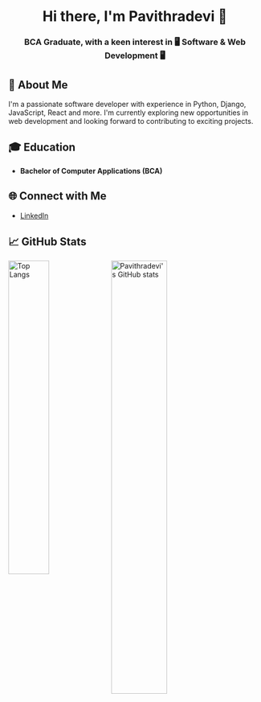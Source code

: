 <h1 align="center"> Hi there, I'm Pavithradevi 👋</h1>
<h3 align="center"> BCA Graduate, with a keen interest in 🖥️ Software & Web Development 🖥️ </h3>

## 🚀 About Me
I'm a passionate software developer with experience in Python, Django, JavaScript, React and more. I'm currently exploring new opportunities in web development and looking forward to contributing to exciting projects.

## 🎓 Education
- **Bachelor of Computer Applications (BCA)**

## 🌐 Connect with Me
- [LinkedIn](https://www.linkedin.com/in/pavithradevi-m2441/)

## 📈 GitHub Stats
<img align="left" width="40%" src="https://github-readme-stats.vercel.app/api/top-langs/?username=devpavth&layout=compact&theme=radical" alt="Top Langs" />
<img align="left" width="47%" src="https://github-readme-stats.vercel.app/api?username=devpavth&show_icons=true&theme=radical" alt="Pavithradevi's GitHub stats" />


<!--
**devpavth/devpavth** is a ✨ _special_ ✨ repository because its `README.md` (this file) appears on your GitHub profile.

Here are some ideas to get you started:

- 🔭 I’m currently working on ...
- 🌱 I’m currently learning ...
- 👯 I’m looking to collaborate on ...
- 🤔 I’m looking for help with ...
- 💬 Ask me about ...
- 📫 How to reach me: ...
- 😄 Pronouns: ...
- ⚡ Fun fact: ...
-->
